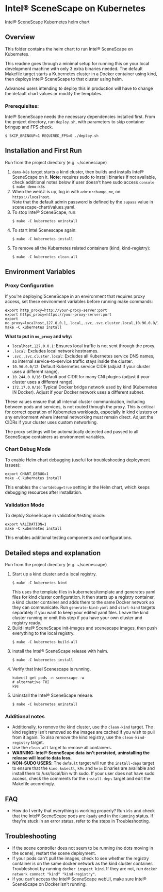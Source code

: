 # Intel® SceneScape on Kubernetes

Intel® SceneScape Kubernetes helm chart

## Overview

This folder contains the helm chart to run Intel® SceneScape on Kubernetes.

This readme goes through a minimal setup for running this on your local development machine with only 3 extra binaries needed. The default Makefile target starts a Kubernetes cluster in a Docker container using kind, then deploys Intel® SceneScape to that cluster using helm.

Advanced users intending to deploy this in production will have to change the default chart values or modify the templates.

### Prerequisites:

Intel® SceneScape needs the necessary dependencies installed first.
From the project directory, run `deploy.sh`, with parameters to skip container bringup and FPS check.

```console
$ SKIP_BRINGUP=1 REQUIRED_FPS=0 ./deploy.sh
```

## Installation and First Run

Run from the project directory (e.g. ~/scenescape)

1. `demo-k8s` target starts a kind cluster, then builds and installs Intel® SceneScape on it.
   **Note**: requires sudo to install binaries if not available, check additional notes below if user doesn't have sudo access
   `console
$ make demo-k8s
`
2. When the webUI is up, log in with `admin:change_me`, on `https://localhost`.\
   Note that the default admin password is defined by the `supass` value in scenescape-chart/values.yaml.
3. To stop Intel® SceneScape, run:
   ```console
   $ make -C kubernetes uninstall
   ```
4. To start Intel Scenescape again:
   ```console
   $ make -C kubernetes install
   ```
5. To remove all the Kubernetes related containers (kind, kind-registry):
   ```console
   $ make -C kubernetes clean-all
   ```

## Environment Variables

### Proxy Configuration

If you're deploying SceneScape in an environment that requires proxy access, set these environment variables before running make commands:

```console
export http_proxy=http://your-proxy-server:port
export https_proxy=https://your-proxy-server:port
export no_proxy=localhost,127.0.0.1,.local,.svc,.svc.cluster.local,10.96.0.0/12,10.244.0.0/16,172.17.0.0/16
make -C kubernetes install
```

**What to put in `no_proxy` and why:**

- `localhost,127.0.0.1`: Ensures local traffic is not sent through the proxy.
- `.local`: Excludes local network hostnames.
- `.svc,.svc.cluster.local`: Excludes all Kubernetes service DNS names, so internal service-to-service traffic stays inside the cluster.
- `10.96.0.0/12`: Default Kubernetes service CIDR (adjust if your cluster uses a different range).
- `10.244.0.0/16`: Default pod CIDR for many CNI plugins (adjust if your cluster uses a different range).
- `172.17.0.0/16`: Typical Docker bridge network used by kind (Kubernetes IN Docker). Adjust if your Docker network uses a different subnet.

These values ensure that all internal cluster communication, including between pods and services, is not routed through the proxy. This is critical for correct operation of Kubernetes workloads, especially in kind clusters or any environment where internal networking must remain direct. Adjust the CIDRs if your cluster uses custom networking.

The proxy settings will be automatically detected and passed to all SceneScape containers as environment variables.

### Chart Debug Mode

To enable Helm chart debugging (useful for troubleshooting deployment issues):

```console
export CHART_DEBUG=1
make -C kubernetes install
```

This enables the `chartdebug=true` setting in the Helm chart, which keeps debugging resources after installation.

### Validation Mode

To deploy SceneScape in validation/testing mode:

```console
export VALIDATION=1
make -C kubernetes install
```

This enables additional testing components and configurations.

## Detailed steps and explanation

Run from the project directory (e.g. ~/scenescape)

1. Start up a kind cluster and a local registry.
   ```console
   $ make -C kubernetes kind
   ```
   This uses the template files in kubernetes/template and generates yaml files for kind cluster configuration. It then starts up a registry container, a kind cluster container and adds them to the same Docker network so they can communicate. Run `generate-kind-yaml` and `start-kind` targets separately if you want to keep your edited yaml files.
   Leave the kind cluster running or omit this step if you have your own cluster and registry ready.
2. Build Intel® SceneScape init-images and scenescape images, then push everything to the local registry.
   ```console
   $ make -C kubernetes build-all
   ```
3. Install the Intel® SceneScape release with helm.
   ```console
   $ make -C kubernetes install
   ```
4. Verify that Intel Scenescape is running.
   ```console
   kubectl get pods -n scenescape -w
   # alternative TUI
   k9s
   ```
5. Uninstall the Intel® SceneScape release.
   ```console
   $ make -C kubernetes uninstall
   ```

### Additional notes

- Additionally, to remove the kind cluster, use the `clean-kind` target. The kind registry isn't removed so the images are cached if you wish to pull from it again. To also remove the kind registry, use the `clean-kind-registry` target.
- Use the `clean-all` target to remove all containers.
- **WARNING: Intel® SceneScape data isn't persisted, uninstalling the release will lead to data loss.**
- **NON-SUDO USERS**: The `default` target will run the `install-deps` target to ensure that the `kind`, `kubectl`, `k9s` and `helm` binaries are available and install them to /usr/local/bin with sudo. If your user does not have sudo access, check the comments for the `install-deps` target and edit the Makefile accordingly.

## FAQ

- How do I verify that everything is working properly?
  Run `k9s` and check that the Intel® SceneScape pods are `Ready` and in the `Running` status. If they're stuck in an error status, refer to the steps in Troubleshooting.

## Troubleshooting

- If the scene controller does not seem to be running (no dots moving in the scene), restart the scene deployment.
- If your pods can't pull the images, check to see whether the registry container is on the same docker network as the kind cluster container.
  Troubleshoot by running `docker inspect kind`. If they are not, run `docker network connect "kind" "kind-registry"`.
- If you can't access the Intel® SceneScape webUI, make sure Intel® SceneScape on Docker isn't running.
